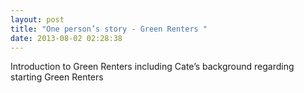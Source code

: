 ```yaml
---
layout: post
title: "One person’s story - Green Renters "
date: 2013-08-02 02:28:38
---
```


Introduction to Green Renters including Cate’s background regarding starting Green Renters